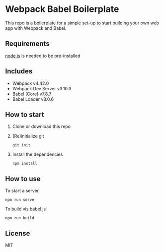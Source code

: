 # Webpack Babel Boilerplate

This repo is a boilerplate for a simple set-up to start building your own web app with Webpack and Babel.

## Requirements

[node.js](https://nodejs.org/en) is needed to be pre-installed

## Includes

- Webpack v4.42.0
- Webpack Dev Server v3.10.3
- Babel (Core) v7.8.7
- Babel Loader v8.0.6

## How to start

1. Clone or download this repo
2. (Re)initialize git

   ```
   git init
   ```

3. Install the dependencies

   ```
   npm install
   ```

## How to use

To start a server

```
npm run serve
```

To build vis babel.js

```
npm run build
```

## License

MIT
